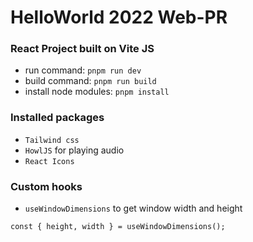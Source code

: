 # HelloWorld 2022 Web-PR 


### React Project built on Vite JS

* run command: `pnpm run dev`
* build command: `pnpm run build`
* install node modules: `pnpm install`

### Installed packages

* `Tailwind css` 
* `HowlJS` for playing audio
* `React Icons`

### Custom hooks

* `useWindowDimensions` to get window width and height

```
const { height, width } = useWindowDimensions();
```
